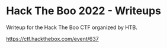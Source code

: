 # Hack The Boo 2022 - Writeups

Writeup for the Hack The Boo CTF organized by HTB.

https://ctf.hackthebox.com/event/637